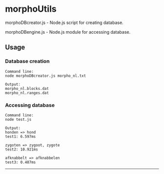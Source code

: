 morphoUtils
==========

morphoDBcreator.js - Node.js script for creating database.

morphoDBengine.js - Node.js module for accessing database.


## Usage

### Database creation

```
Command line:
node morphoDBcreator.js morpho_nl.txt

Output:
morpho_nl.blocks.dat
morpho_nl.ranges.dat

```

### Accessing database

```
Command line:
node test.js

Output:
honden => hond
test1: 6.597ms

zygoten => zygoot, zygote
test2: 10.921ms

afknabbelt => afknabbelen
test3: 0.487ms

```
<hr>
